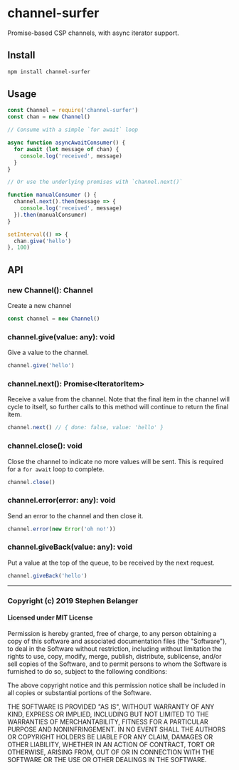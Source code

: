 # channel-surfer

Promise-based CSP channels, with async iterator support.

## Install

```sh
npm install channel-surfer
```

## Usage

```js
const Channel = require('channel-surfer')
const chan = new Channel()

// Consume with a simple `for await` loop

async function asyncAwaitConsumer() {
  for await (let message of chan) {
    console.log('received', message)
  }
}

// Or use the underlying promises with `channel.next()`

function manualConsumer () {
  channel.next().then(message => {
    console.log('received', message)
  }).then(manualConsumer)
}

setInterval(() => {
  chan.give('hello')
}, 100)
```

## API

### new Channel(): Channel

Create a new channel

```js
const channel = new Channel()
```

### channel.give(value: any): void

Give a value to the channel.

```js
channel.give('hello')
```

### channel.next(): Promise<IteratorItem<any>>

Receive a value from the channel. Note that the final item in the channel will cycle to itself, so further calls to this method will continue to return the final item.

```js
channel.next() // { done: false, value: 'hello' }
```

### channel.close(): void

Close the channel to indicate no more values will be sent. This is required for a `for await` loop to complete.

```js
channel.close()
```

### channel.error(error: any): void

Send an error to the channel and then close it.

```js
channel.error(new Error('oh no!'))
```

### channel.giveBack(value: any): void

Put a value at the top of the queue, to be received by the next request.

```js
channel.giveBack('hello')
```

---

### Copyright (c) 2019 Stephen Belanger

#### Licensed under MIT License

Permission is hereby granted, free of charge, to any person obtaining a copy of this software and associated documentation files (the "Software"), to deal in the Software without restriction, including without limitation the rights to use, copy, modify, merge, publish, distribute, sublicense, and/or sell copies of the Software, and to permit persons to whom the Software is furnished to do so, subject to the following conditions:

The above copyright notice and this permission notice shall be included in all copies or substantial portions of the Software.

THE SOFTWARE IS PROVIDED "AS IS", WITHOUT WARRANTY OF ANY KIND, EXPRESS OR IMPLIED, INCLUDING BUT NOT LIMITED TO THE WARRANTIES OF MERCHANTABILITY, FITNESS FOR A PARTICULAR PURPOSE AND NONINFRINGEMENT. IN NO EVENT SHALL THE AUTHORS OR COPYRIGHT HOLDERS BE LIABLE FOR ANY CLAIM, DAMAGES OR OTHER LIABILITY, WHETHER IN AN ACTION OF CONTRACT, TORT OR OTHERWISE, ARISING FROM, OUT OF OR IN CONNECTION WITH THE SOFTWARE OR THE USE OR OTHER DEALINGS IN THE SOFTWARE.
